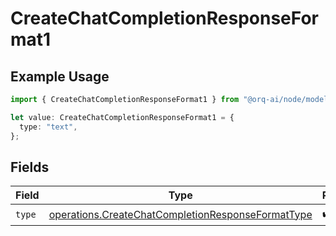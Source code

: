# CreateChatCompletionResponseFormat1

## Example Usage

```typescript
import { CreateChatCompletionResponseFormat1 } from "@orq-ai/node/models/operations";

let value: CreateChatCompletionResponseFormat1 = {
  type: "text",
};
```

## Fields

| Field                                                                                                                  | Type                                                                                                                   | Required                                                                                                               | Description                                                                                                            |
| ---------------------------------------------------------------------------------------------------------------------- | ---------------------------------------------------------------------------------------------------------------------- | ---------------------------------------------------------------------------------------------------------------------- | ---------------------------------------------------------------------------------------------------------------------- |
| `type`                                                                                                                 | [operations.CreateChatCompletionResponseFormatType](../../models/operations/createchatcompletionresponseformattype.md) | :heavy_check_mark:                                                                                                     | N/A                                                                                                                    |